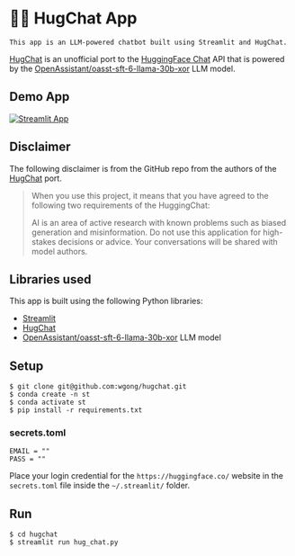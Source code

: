 # 🤗💬 HugChat App
```
This app is an LLM-powered chatbot built using Streamlit and HugChat.
```

[HugChat](https://github.com/Soulter/hugging-chat-api) is an unofficial port to the [HuggingFace Chat](https://huggingface.co/chat/) API that is powered by the [OpenAssistant/oasst-sft-6-llama-30b-xor](https://huggingface.co/OpenAssistant/oasst-sft-6-llama-30b-xor) LLM model.

## Demo App

[![Streamlit App](https://static.streamlit.io/badges/streamlit_badge_black_white.svg)](https://hugchat.streamlit.app/)

## Disclaimer
The following disclaimer is from the GitHub repo from the authors of the [HugChat](https://github.com/Soulter/hugging-chat-api) port.
> When you use this project, it means that you have agreed to the following two requirements of the HuggingChat:
>
> AI is an area of active research with known problems such as biased generation and misinformation. Do not use this application for high-stakes decisions or advice. Your conversations will be shared with model authors.


## Libraries used

This app is built using the following Python libraries:
- [Streamlit](https://streamlit.io/)
- [HugChat](https://github.com/Soulter/hugging-chat-api)
- [OpenAssistant/oasst-sft-6-llama-30b-xor](https://huggingface.co/OpenAssistant/oasst-sft-6-llama-30b-xor) LLM model

## Setup

```
$ git clone git@github.com:wgong/hugchat.git
$ conda create -n st
$ conda activate st
$ pip install -r requirements.txt
```
### secrets.toml

```
EMAIL = ""
PASS = ""
```
Place your login credential for the `https://huggingface.co/` website in the `secrets.toml` file inside the `~/.streamlit/` folder.

## Run
```
$ cd hugchat
$ streamlit run hug_chat.py

```
